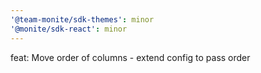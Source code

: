 ```yaml
---
'@team-monite/sdk-themes': minor
'@monite/sdk-react': minor
---
```


feat: Move order of columns - extend config to pass order
